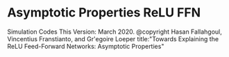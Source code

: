 # Asymptotic Properties ReLU FFN
Simulation Codes
This Version: March 2020. @copyright Hasan Fallahgoul, Vincentius Franstianto, and Gr\'egoire Loeper 
title:"Towards Explaining the ReLU Feed-Forward Networks: Asymptotic Properties"

